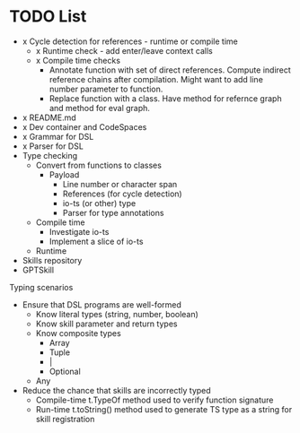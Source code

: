 # TODO List

* x Cycle detection for references - runtime or compile time
  * x Runtime check - add enter/leave context calls
  * x Compile time checks
    * Annotate function with set of direct references. Compute indirect reference chains after compilation. Might want to add line number parameter to function.
    * Replace function with a class. Have method for refernce graph and method for eval graph.
* x README.md
* x Dev container and CodeSpaces
* x Grammar for DSL
* x Parser for DSL
* Type checking
  * Convert from functions to classes
    * Payload
      * Line number or character span
      * References (for cycle detection)
      * io-ts (or other) type
      * Parser for type annotations
  * Compile time
    * Investigate io-ts
    * Implement a slice of io-ts
  * Runtime
* Skills repository
* GPTSkill


Typing scenarios
* Ensure that DSL programs are well-formed
  * Know literal types (string, number, boolean)
  * Know skill parameter and return types
  * Know composite types
    * Array
    * Tuple
    * |
    * Optional
  * Any
* Reduce the chance that skills are incorrectly typed
  * Compile-time t.TypeOf<X> method used to verify function signature
  * Run-time t.toString() method used to generate TS type as a string for skill registration

